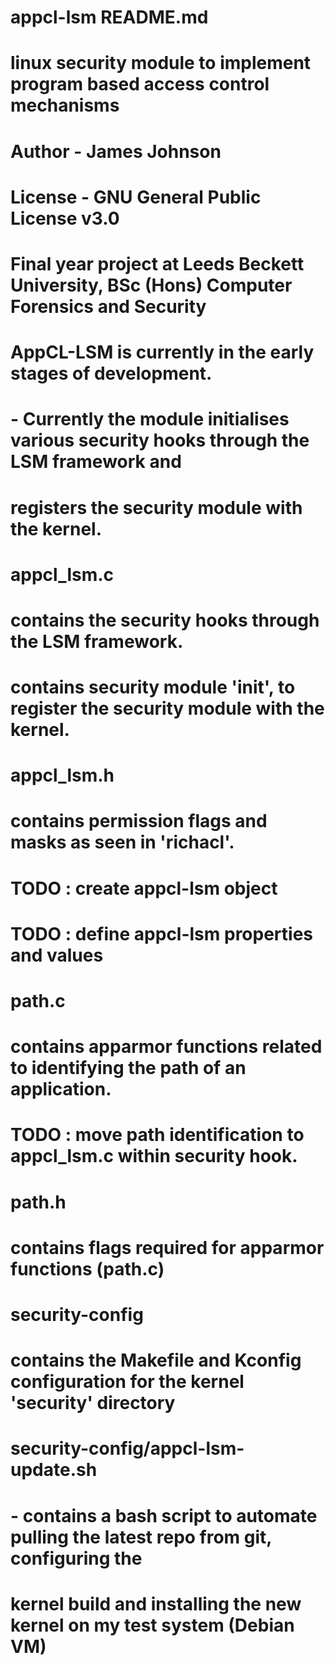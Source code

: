 # appcl-lsm README.md
#
# linux security module to implement program based access control mechanisms
# Author - James Johnson
# License - GNU General Public License v3.0
#
# Final year project at Leeds Beckett University, BSc (Hons) Computer Forensics and Security
#
# AppCL-LSM is currently in the early stages of development.
#   - Currently the module initialises various security hooks through the LSM framework and
#     registers the security module with the kernel.
#
# appcl_lsm.c   
# contains the security hooks through the LSM framework.
# contains security module 'init', to register the security module with the kernel.
#
# appcl_lsm.h
# contains permission flags and masks as seen in 'richacl'.
# TODO : create appcl-lsm object
# TODO : define appcl-lsm properties and values
#
# path.c
# contains apparmor functions related to identifying the path of an application.
# TODO : move path identification to appcl_lsm.c within security hook.
#
# path.h
# contains flags required for apparmor functions (path.c)
#
# security-config
# contains the Makefile and Kconfig configuration for the kernel 'security' directory
#
# security-config/appcl-lsm-update.sh
#   - contains a bash script to automate pulling the latest repo from git, configuring the
#     kernel build and installing the new kernel on my test system (Debian VM)
#
